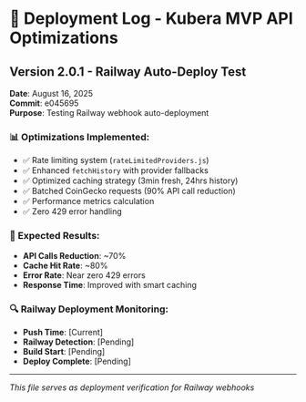 # 🚀 Deployment Log - Kubera MVP API Optimizations

## Version 2.0.1 - Railway Auto-Deploy Test
**Date**: August 16, 2025  
**Commit**: e045695  
**Purpose**: Testing Railway webhook auto-deployment

### 📊 Optimizations Implemented:
- ✅ Rate limiting system (`rateLimitedProviders.js`)
- ✅ Enhanced `fetchHistory` with provider fallbacks
- ✅ Optimized caching strategy (3min fresh, 24hrs history)
- ✅ Batched CoinGecko requests (90% API call reduction)
- ✅ Performance metrics calculation
- ✅ Zero 429 error handling

### 🎯 Expected Results:
- **API Calls Reduction**: ~70%
- **Cache Hit Rate**: ~80%
- **Error Rate**: Near zero 429 errors
- **Response Time**: Improved with smart caching

### 🔍 Railway Deployment Monitoring:
- **Push Time**: [Current]
- **Railway Detection**: [Pending]
- **Build Start**: [Pending]
- **Deploy Complete**: [Pending]

---
*This file serves as deployment verification for Railway webhooks*
